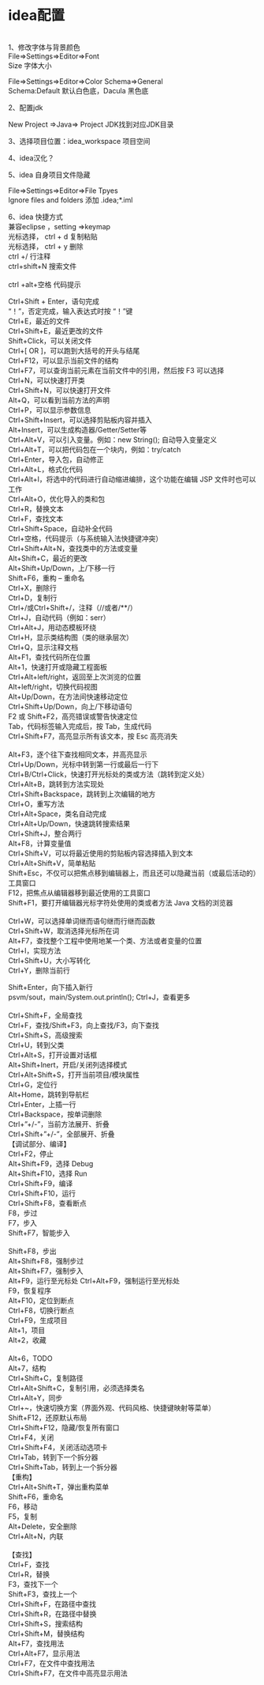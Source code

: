 <H1>idea配置</H1><br>
1、修改字体与背景颜色 <br>
File=>Settings=>Editor=>Font<br>
Size 字体大小<br>

File=>Settings=>Editor=>Color Schema=>General<br>
Schema:Default 默认白色底，Dacula 黑色底<br>

2、配置jdk<br>

New Project =>Java=> Project JDK找到对应JDK目录<br>

3、选择项目位置：idea_workspace 项目空间<br>


4、idea汉化？<br>

5、idea 自身项目文件隐藏<br>

File=>Settings=>Editor=>File Tpyes<br>
Ignore files and folders 添加 .idea;*.iml<br>

6、idea 快捷方式<br>
兼容eclipse ，setting =>keymap<br>
光标选择， ctrl + d 复制粘贴<br>
光标选择， ctrl + y  删除<br>
ctrl +/ 行注释<br>
ctrl+shift+N  搜索文件<br><br>
ctrl +alt+空格 代码提示<br>



Ctrl+Shift + Enter，语句完成<br>
“！”，否定完成，输入表达式时按 “！”键<br>
Ctrl+E，最近的文件<br>
Ctrl+Shift+E，最近更改的文件<br>
Shift+Click，可以关闭文件<br>
Ctrl+[ OR ]，可以跑到大括号的开头与结尾<br>
Ctrl+F12，可以显示当前文件的结构<br>
Ctrl+F7，可以查询当前元素在当前文件中的引用，然后按 F3 可以选择<br>
Ctrl+N，可以快速打开类<br>
Ctrl+Shift+N，可以快速打开文件<br>
Alt+Q，可以看到当前方法的声明<br>
Ctrl+P，可以显示参数信息<br>
Ctrl+Shift+Insert，可以选择剪贴板内容并插入<br>
Alt+Insert，可以生成构造器/Getter/Setter等<br>
Ctrl+Alt+V，可以引入变量。例如：new String(); 自动导入变量定义<br>
Ctrl+Alt+T，可以把代码包在一个块内，例如：try/catch<br>
Ctrl+Enter，导入包，自动修正<br>
Ctrl+Alt+L，格式化代码<br>
Ctrl+Alt+I，将选中的代码进行自动缩进编排，这个功能在编辑 JSP 文件时也可以工作<br>
Ctrl+Alt+O，优化导入的类和包<br>
Ctrl+R，替换文本<br>
Ctrl+F，查找文本<br>
Ctrl+Shift+Space，自动补全代码<br>
Ctrl+空格，代码提示（与系统输入法快捷键冲突）<br>
Ctrl+Shift+Alt+N，查找类中的方法或变量<br>
Alt+Shift+C，最近的更改<br>
Alt+Shift+Up/Down，上/下移一行<br>
Shift+F6，重构 – 重命名<br>
Ctrl+X，删除行<br>
Ctrl+D，复制行<br>
Ctrl+/或Ctrl+Shift+/，注释（//或者/**/）<br>
Ctrl+J，自动代码（例如：serr）<br>
Ctrl+Alt+J，用动态模板环绕<br>
Ctrl+H，显示类结构图（类的继承层次）<br>
Ctrl+Q，显示注释文档<br>
Alt+F1，查找代码所在位置<br>
Alt+1，快速打开或隐藏工程面板<br>
Ctrl+Alt+left/right，返回至上次浏览的位置<br>
Alt+left/right，切换代码视图<br>
Alt+Up/Down，在方法间快速移动定位<br>
Ctrl+Shift+Up/Down，向上/下移动语句<br>
F2 或 Shift+F2，高亮错误或警告快速定位<br>
Tab，代码标签输入完成后，按 Tab，生成代码<br>
Ctrl+Shift+F7，高亮显示所有该文本，按 Esc 高亮消失<br><br>
Alt+F3，逐个往下查找相同文本，并高亮显示<br>
Ctrl+Up/Down，光标中转到第一行或最后一行下<br>
Ctrl+B/Ctrl+Click，快速打开光标处的类或方法（跳转到定义处）<br>
Ctrl+Alt+B，跳转到方法实现处<br>
Ctrl+Shift+Backspace，跳转到上次编辑的地方<br>
Ctrl+O，重写方法<br>
Ctrl+Alt+Space，类名自动完成<br>
Ctrl+Alt+Up/Down，快速跳转搜索结果<br>
Ctrl+Shift+J，整合两行<br>
Alt+F8，计算变量值<br>
Ctrl+Shift+V，可以将最近使用的剪贴板内容选择插入到文本<br>
Ctrl+Alt+Shift+V，简单粘贴<br>
Shift+Esc，不仅可以把焦点移到编辑器上，而且还可以隐藏当前（或最后活动的）工具窗口<br>
F12，把焦点从编辑器移到最近使用的工具窗口<br>
Shift+F1，要打开编辑器光标字符处使用的类或者方法 Java 文档的浏览器<br><br>
Ctrl+W，可以选择单词继而语句继而行继而函数<br>
Ctrl+Shift+W，取消选择光标所在词<br>
Alt+F7，查找整个工程中使用地某一个类、方法或者变量的位置<br>
Ctrl+I，实现方法<br>
Ctrl+Shift+U，大小写转化<br>
Ctrl+Y，删除当前行<br>


Shift+Enter，向下插入新行<br>
psvm/sout，main/System.out.println(); Ctrl+J，查看更多<br><br>
Ctrl+Shift+F，全局查找<br>
Ctrl+F，查找/Shift+F3，向上查找/F3，向下查找<br>
Ctrl+Shift+S，高级搜索<br>
Ctrl+U，转到父类<br>
Ctrl+Alt+S，打开设置对话框<br>
Alt+Shift+Inert，开启/关闭列选择模式<br>
Ctrl+Alt+Shift+S，打开当前项目/模块属性<br>
Ctrl+G，定位行<br>
Alt+Home，跳转到导航栏<br>
Ctrl+Enter，上插一行<br>
Ctrl+Backspace，按单词删除<br>
Ctrl+”+/-”，当前方法展开、折叠<br>
Ctrl+Shift+”+/-”，全部展开、折叠<br>
【调试部分、编译】<br>
Ctrl+F2，停止<br>
Alt+Shift+F9，选择 Debug<br>
Alt+Shift+F10，选择 Run<br>
Ctrl+Shift+F9，编译<br>
Ctrl+Shift+F10，运行<br>
Ctrl+Shift+F8，查看断点<br>
F8，步过<br>
F7，步入<br>
Shift+F7，智能步入<br><br>
Shift+F8，步出<br>
Alt+Shift+F8，强制步过<br>
Alt+Shift+F7，强制步入<br>
Alt+F9，运行至光标处
Ctrl+Alt+F9，强制运行至光标处<br>
F9，恢复程序<br>
Alt+F10，定位到断点<br>
Ctrl+F8，切换行断点<br>
Ctrl+F9，生成项目<br>
Alt+1，项目<br>
Alt+2，收藏<br><br>
Alt+6，TODO<br>
Alt+7，结构<br>
Ctrl+Shift+C，复制路径<br>
Ctrl+Alt+Shift+C，复制引用，必须选择类名<br>
Ctrl+Alt+Y，同步<br>
Ctrl+~，快速切换方案（界面外观、代码风格、快捷键映射等菜单）<br>
Shift+F12，还原默认布局<br>
Ctrl+Shift+F12，隐藏/恢复所有窗口<br>
Ctrl+F4，关闭<br>
Ctrl+Shift+F4，关闭活动选项卡<br>
Ctrl+Tab，转到下一个拆分器<br>
Ctrl+Shift+Tab，转到上一个拆分器<br>
【重构】<br>
Ctrl+Alt+Shift+T，弹出重构菜单<br>
Shift+F6，重命名<br>
F6，移动<br>
F5，复制<br>
Alt+Delete，安全删除<br>
Ctrl+Alt+N，内联<br><br>
【查找】<br>
Ctrl+F，查找<br>
Ctrl+R，替换<br>
F3，查找下一个<br>
Shift+F3，查找上一个<br>
Ctrl+Shift+F，在路径中查找<br>
Ctrl+Shift+R，在路径中替换<br>
Ctrl+Shift+S，搜索结构<br>
Ctrl+Shift+M，替换结构<br>
Alt+F7，查找用法<br>
Ctrl+Alt+F7，显示用法<br>
Ctrl+F7，在文件中查找用法<br>
Ctrl+Shift+F7，在文件中高亮显示用法<br>







